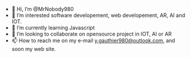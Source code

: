 - 👋 Hi, I’m @MrNobody980
- 👀 I’m interested software developement, web developement, AR, AI and IOT. 
- 🌱 I’m currently learning Javascript
- 💞️ I’m looking to collaborate on opensource project in IOT, AI or AR 
- 📫 How to reach me on my e-mail y.gauthier980@outlook.com, and soon my web site. 

<!---
MrNobody980/MrNobody980 is a ✨ special ✨ repository because its `README.md` (this file) appears on your GitHub profile.
You can click the Preview link to take a look at your changes.
--->
